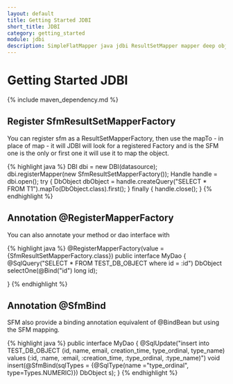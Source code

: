 ```yaml
---
layout: default
title: Getting Started JDBI
short_title: JDBI
category: getting_started
module: jdbi
description: SimpleFlatMapper java jdbi ResultSetMapper mapper deep object
---
```


# Getting Started JDBI

{% include maven_dependency.md %}

## Register SfmResultSetMapperFactory

You can register sfm as a ResultSetMapperFactory, then use the mapTo - in place of map - it will 
JDBI will look for a registered Factory and is the SFM one is the only or first one it will use it
to map the object.

{% highlight java %}
DBI dbi = new DBI(datasource);
dbi.registerMapper(new SfmResultSetMapperFactory());
Handle handle = dbi.open();
try {
    DbObject dbObject = handle.createQuery("SELECT * FROM T1").mapTo(DbObject.class).first();
} finally {
    handle.close();
}
{% endhighlight %}

## Annotation @RegisterMapperFactory

You can also annotate your method or dao interface with 

{% highlight java %}
@RegisterMapperFactory(value = {SfmResultSetMapperFactory.class})
public interface MyDao
{
    @SqlQuery("SELECT * FROM TEST_DB_OBJECT where id = :id")
    DbObject selectOne(@Bind("id") long id);

}
{% endhighlight %}


## Annotation @SfmBind

SFM also provide a binding annotation equivalent of @BindBean but using the SFM mapping.

{% highlight java %}
public interface MyDao
{
    @SqlUpdate("insert into TEST_DB_OBJECT (id, name, email, creation_time, type_ordinal, type_name) values (:id, :name, :email, :creation_time, :type_ordinal, :type_name)")
    void insert(@SfmBind(sqlTypes = {@SqlType(name ="type_ordinal", type=Types.NUMERIC)}) DbObject s);
}
{% endhighlight %}


